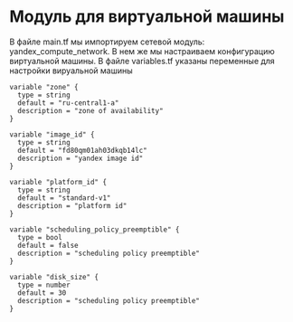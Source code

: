 # Модуль для виртуальной машины
В файле main.tf мы импортируем сетевой модуль: yandex_compute_network.
В нем же мы настраиваем конфигурацию виртуальной машины.
В файле variables.tf указаны переменные для настройки вируальной машины
```
variable "zone" {
  type = string
  default = "ru-central1-a"
  description = "zone of availability"
}

variable "image_id" {
  type = string
  default = "fd80qm01ah03dkqb14lc"
  description = "yandex image id"
}

variable "platform_id" {
  type = string
  default = "standard-v1"
  description = "platform id"
}

variable "scheduling_policy_preemptible" {
  type = bool  
  default = false
  description = "scheduling policy preemptible"
}

variable "disk_size" {
  type = number  
  default = 30
  description = "scheduling policy preemptible"
}
```